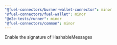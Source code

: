 ```yaml
---
"@fuel-connectors/burner-wallet-connector": minor
"@fuel-connectors/fuel-wallet": minor
"@e2e-tests/runner": minor
"@fuel-connectors/common": minor
---
```


Enable the signature of HashableMessages
